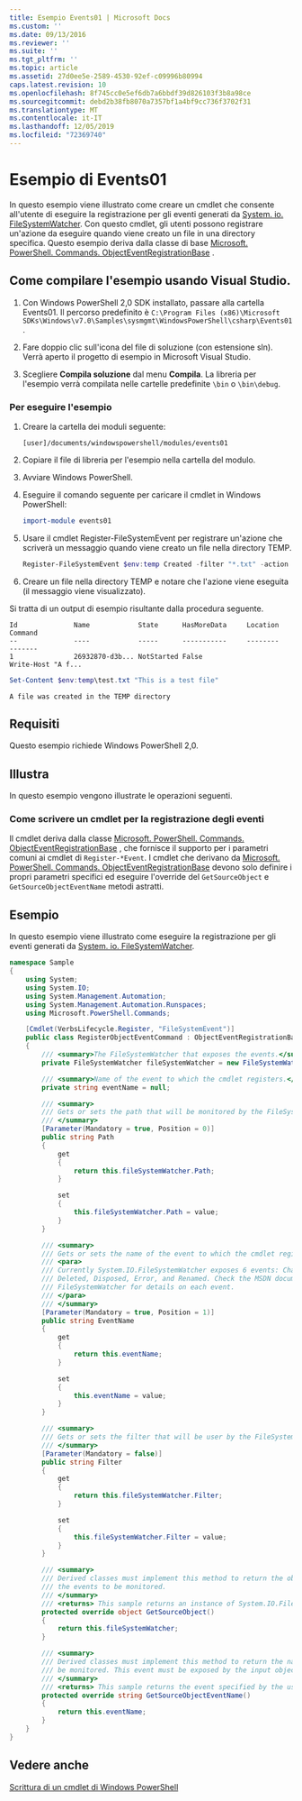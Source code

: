 ```yaml
---
title: Esempio Events01 | Microsoft Docs
ms.custom: ''
ms.date: 09/13/2016
ms.reviewer: ''
ms.suite: ''
ms.tgt_pltfrm: ''
ms.topic: article
ms.assetid: 27d0ee5e-2589-4530-92ef-c09996b80994
caps.latest.revision: 10
ms.openlocfilehash: 8f745cc0e5ef6db7a6bbdf39d826103f3b8a98ce
ms.sourcegitcommit: debd2b38fb8070a7357bf1a4bf9cc736f3702f31
ms.translationtype: MT
ms.contentlocale: it-IT
ms.lasthandoff: 12/05/2019
ms.locfileid: "72369740"
---
```

# <a name="events01-sample"></a>Esempio di Events01

In questo esempio viene illustrato come creare un cmdlet che consente all'utente di eseguire la registrazione per gli eventi generati da [System. io. FileSystemWatcher](/dotnet/api/System.IO.FileSystemWatcher).
Con questo cmdlet, gli utenti possono registrare un'azione da eseguire quando viene creato un file in una directory specifica.
Questo esempio deriva dalla classe di base [Microsoft. PowerShell. Commands. ObjectEventRegistrationBase](/dotnet/api/Microsoft.PowerShell.Commands.ObjectEventRegistrationBase) .

## <a name="how-to-build-the-sample-by-using-visual-studio"></a>Come compilare l'esempio usando Visual Studio.

1. Con Windows PowerShell 2,0 SDK installato, passare alla cartella Events01.
   Il percorso predefinito è `C:\Program Files (x86)\Microsoft SDKs\Windows\v7.0\Samples\sysmgmt\WindowsPowerShell\csharp\Events01`.

2. Fare doppio clic sull'icona del file di soluzione (con estensione sln).
   Verrà aperto il progetto di esempio in Microsoft Visual Studio.

3. Scegliere **Compila soluzione** dal menu **Compila**.
   La libreria per l'esempio verrà compilata nelle cartelle predefinite `\bin` o `\bin\debug`.

### <a name="how-to-run-the-sample"></a>Per eseguire l'esempio

1. Creare la cartella dei moduli seguente:

    `[user]/documents/windowspowershell/modules/events01`

2. Copiare il file di libreria per l'esempio nella cartella del modulo.

3. Avviare Windows PowerShell.

4. Eseguire il comando seguente per caricare il cmdlet in Windows PowerShell:

    ```powershell
    import-module events01
    ```

5. Usare il cmdlet Register-FileSystemEvent per registrare un'azione che scriverà un messaggio quando viene creato un file nella directory TEMP.

    ```powershell
    Register-FileSystemEvent $env:temp Created -filter "*.txt" -action { Write-Host "A file was created in the TEMP directory" }
    ```

6. Creare un file nella directory TEMP e notare che l'azione viene eseguita (il messaggio viene visualizzato).

Si tratta di un output di esempio risultante dalla procedura seguente.

```output
Id              Name            State      HasMoreData     Location             Command
--              ----            -----      -----------     --------             -------
1               26932870-d3b... NotStarted False                                 Write-Host "A f...

```

```powershell
Set-Content $env:temp\test.txt "This is a test file"
```

```output
A file was created in the TEMP directory
```

## <a name="requirements"></a>Requisiti

Questo esempio richiede Windows PowerShell 2,0.

## <a name="demonstrates"></a>Illustra

In questo esempio vengono illustrate le operazioni seguenti.

### <a name="how-to-write-a-cmdlet-for-event-registration"></a>Come scrivere un cmdlet per la registrazione degli eventi

Il cmdlet deriva dalla classe [Microsoft. PowerShell. Commands. ObjectEventRegistrationBase](/dotnet/api/Microsoft.PowerShell.Commands.ObjectEventRegistrationBase) , che fornisce il supporto per i parametri comuni ai cmdlet di `Register-*Event`.
I cmdlet che derivano da [Microsoft. PowerShell. Commands. ObjectEventRegistrationBase](/dotnet/api/Microsoft.PowerShell.Commands.ObjectEventRegistrationBase) devono solo definire i propri parametri specifici ed eseguire l'override del `GetSourceObject` e `GetSourceObjectEventName` metodi astratti.

## <a name="example"></a>Esempio

In questo esempio viene illustrato come eseguire la registrazione per gli eventi generati da [System. io. FileSystemWatcher](/dotnet/api/System.IO.FileSystemWatcher).

```csharp
namespace Sample
{
    using System;
    using System.IO;
    using System.Management.Automation;
    using System.Management.Automation.Runspaces;
    using Microsoft.PowerShell.Commands;

    [Cmdlet(VerbsLifecycle.Register, "FileSystemEvent")]
    public class RegisterObjectEventCommand : ObjectEventRegistrationBase
    {
        /// <summary>The FileSystemWatcher that exposes the events.</summary>
        private FileSystemWatcher fileSystemWatcher = new FileSystemWatcher();

        /// <summary>Name of the event to which the cmdlet registers.</summary>
        private string eventName = null;

        /// <summary>
        /// Gets or sets the path that will be monitored by the FileSystemWatcher.
        /// </summary>
        [Parameter(Mandatory = true, Position = 0)]
        public string Path
        {
            get
            {
                return this.fileSystemWatcher.Path;
            }

            set
            {
                this.fileSystemWatcher.Path = value;
            }
        }

        /// <summary>
        /// Gets or sets the name of the event to which the cmdlet registers.
        /// <para>
        /// Currently System.IO.FileSystemWatcher exposes 6 events: Changed, Created,
        /// Deleted, Disposed, Error, and Renamed. Check the MSDN documentation of
        /// FileSystemWatcher for details on each event.
        /// </para>
        /// </summary>
        [Parameter(Mandatory = true, Position = 1)]
        public string EventName
        {
            get
            {
                return this.eventName;
            }

            set
            {
                this.eventName = value;
            }
        }

        /// <summary>
        /// Gets or sets the filter that will be user by the FileSystemWatcher.
        /// </summary>
        [Parameter(Mandatory = false)]
        public string Filter
        {
            get
            {
                return this.fileSystemWatcher.Filter;
            }

            set
            {
                this.fileSystemWatcher.Filter = value;
            }
        }

        /// <summary>
        /// Derived classes must implement this method to return the object that generates
        /// the events to be monitored.
        /// </summary>
        /// <returns> This sample returns an instance of System.IO.FileSystemWatcher</returns>
        protected override object GetSourceObject()
        {
            return this.fileSystemWatcher;
        }

        /// <summary>
        /// Derived classes must implement this method to return the name of the event to
        /// be monitored. This event must be exposed by the input object.
        /// </summary>
        /// <returns> This sample returns the event specified by the user with the -EventName parameter.</returns>
        protected override string GetSourceObjectEventName()
        {
            return this.eventName;
        }
    }
}
```

## <a name="see-also"></a>Vedere anche

[Scrittura di un cmdlet di Windows PowerShell](writing-a-windows-powershell-cmdlet.md)